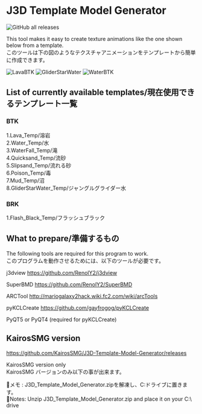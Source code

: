 # J3D Template Model Generator
![GitHub all releases](https://img.shields.io/github/downloads/penguin117117/J3D_Template_Model_Generator/total)

This tool makes it easy to create texture animations like the one shown below from a template.<br/>
このツールは下の図のようなテクスチャアニメーションをテンプレートから簡単に作成できます。

![LavaBTK](https://user-images.githubusercontent.com/82487890/139570739-4edd28a0-72a3-4efe-983b-7a2189afe53f.gif)
![GliderStarWater](https://user-images.githubusercontent.com/82487890/139570705-45d7d70a-2d6b-421f-b4e5-afe78e3693e5.gif)
![WaterBTK](https://user-images.githubusercontent.com/82487890/139570738-631e555e-3a58-4257-bcf4-382059c8d5db.gif)

## List of currently available templates/現在使用できるテンプレート一覧

### BTK
1.Lava_Temp/溶岩<br/>
2.Water_Temp/水<br/>
3.WaterFall_Temp/滝<br/>
4.Quicksand_Temp/流砂<br/>
5.Slipsand_Temp/流れる砂<br/>
6.Poison_Temp/毒<br/>
7.Mud_Temp/沼<br/>
8.GliderStarWater_Temp/ジャングルグライダー水

### BRK
1.Flash_Black_Temp/フラッシュブラック

## What to prepare/準備するもの
The following tools are required for this program to work.<br/>
このプログラムを動作させるためには、以下のツールが必要です。

j3dview 
https://github.com/RenolY2/j3dview

SuperBMD
https://github.com/RenolY2/SuperBMD

ARCTool 
http://mariogalaxy2hack.wiki.fc2.com/wiki/arcTools

pyKCLCreate
https://github.com/gayfrogog/pyKCLCreate

PyQT5 or PyQT4 (required for pyKCLCreate)

## KairosSMG version
https://github.com/KairosSMG/J3D-Template-Model-Generator/releases

KairosSMG version only<br/>
KairosSMG バージョンのみ以下の事が出来ます。

📝メモ : J3D_Template_Model_Generator.zipを解凍し、C:ドライブに置きます。<br/>
📝Notes: Unzip J3D_Template_Model_Generator.zip and place it on your C:\ drive
